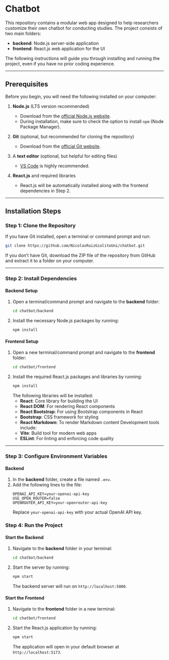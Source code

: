 # Chatbot

This repository contains a modular web app designed to help researchers customize their own chatbot for conducting studies. The project consists of two main folders:

- **backend**: Node.js server-side application
- **frontend**: React.js web application for the UI

The following instructions will guide you through installing and running the project, even if you have no prior coding experience.

---

## Prerequisites

Before you begin, you will need the following installed on your computer:

1. **Node.js** (LTS version recommended)

   - Download from the [official Node.js website](https://nodejs.org/).
   - During installation, make sure to check the option to install `npm` (Node Package Manager).

2. **Git** (optional, but recommended for cloning the repository)

   - Download from the [official Git website](https://git-scm.com/).

3. A **text editor** (optional, but helpful for editing files)

   - [VS Code](https://code.visualstudio.com/) is highly recommended.

4. **React.js** and required libraries

   - React.js will be automatically installed along with the frontend dependencies in Step 2.

---

## Installation Steps

### Step 1: Clone the Repository

If you have Git installed, open a terminal or command prompt and run:

```bash
git clone https://github.com/NicolasRuizGiolitoUni/chatbot.git
```

If you don’t have Git, download the ZIP file of the repository from GitHub and extract it to a folder on your computer.

---

### Step 2: Install Dependencies

#### Backend Setup

1. Open a terminal/command prompt and navigate to the **backend** folder:
   ```bash
   cd chatbot/backend
   ```
2. Install the necessary Node.js packages by running:
   ```bash
   npm install
   ```

#### Frontend Setup

1. Open a new terminal/command prompt and navigate to the **frontend** folder:
   ```bash
   cd chatbot/frontend
   ```
2. Install the required React.js packages and libraries by running:
   ```bash
   npm install
   ```
   The following libraries will be installed:
   - **React**: Core library for building the UI
   - **React DOM**: For rendering React components
   - **React Bootstrap**: For using Bootstrap components in React
   - **Bootstrap**: CSS framework for styling
   - **React Markdown**: To render Markdown content
     Development tools include:
   - **Vite**: Build tool for modern web apps
   - **ESLint**: For linting and enforcing code quality

---

### Step 3: Configure Environment Variables

#### Backend

1. In the **backend** folder, create a file named `.env`.
2. Add the following lines to the file:
   ```env
   OPENAI_API_KEY=your-openai-api-key
   USE_OPEN_ROUTER=false
   OPENROUTER_API_KEY=your-openrouter-api-key
   ```
   Replace `your-openai-api-key` with your actual OpenAI API key.


### Step 4: Run the Project

#### Start the Backend

1. Navigate to the **backend** folder in your terminal:
   ```bash
   cd chatbot/backend
   ```
2. Start the server by running:
   ```bash
   npm start
   ```
   The backend server will run on `http://localhost:5000`.

#### Start the Frontend

1. Navigate to the **frontend** folder in a new terminal:
   ```bash
   cd chatbot/frontend
   ```
2. Start the React.js application by running:
   ```bash
   npm start
   ```
   The application will open in your default browser at `http://localhost:5173`.


